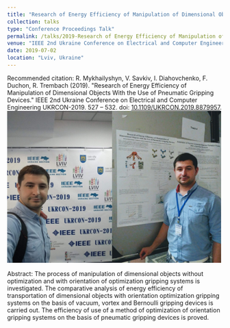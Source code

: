 ```yaml
---
title: "Research of Energy Efficiency of Manipulation of Dimensional Objects With the Use of Pneumatic Gripping Devices"
collection: talks
type: "Conference Proceedings Talk"
permalink: /talks/2019-Research of Energy Efficiency of Manipulation of Dimensional Objects With the Use of Pneumatic Gripping Devices
venue: "IEEE 2nd Ukraine Conference on Electrical and Computer Engineering UKRCON-2019"
date: 2019-07-02
location: "Lviv, Ukraine"
---
```

Recommended citation: R. Mykhailyshyn, V. Savkiv, I. Diahovchenko, F. Duchon, R. Trembach (2019). "Research of Energy Efficiency of Manipulation of Dimensional Objects With the Use of Pneumatic Gripping Devices." IEEE 2nd Ukraine Conference on Electrical and Computer Engineering UKRCON-2019. 527 – 532. doi: [10.1109/UKRCON.2019.8879957](https://doi.org/10.1109/UKRCON.2019.8879957).
<br/><img src='/images/UKRCON-2019_1.jpg' width='500'>

Abstract: The process of manipulation of dimensional objects without optimization and with orientation of optimization gripping systems is investigated. The comparative analysis of energy efficiency of transportation of dimensional objects with orientation optimization gripping systems on the basis of vacuum, vortex and Bernoulli gripping devices is carried out. The efficiency of use of a method of optimization of orientation gripping systems on the basis of pneumatic gripping devices is proved.